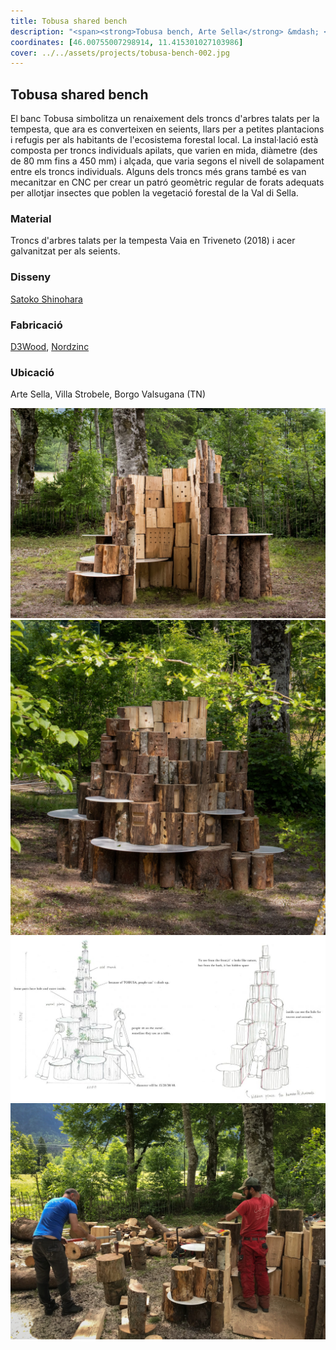 ```yaml
---
title: Tobusa shared bench
description: "<span><strong>Tobusa bench, Arte Sella</strong> &mdash; <em>transforma restes de troncs d'arbres en seients i refugis per a la fauna, apilant-los amb forats mecanitzats per a insectes.</em></span>"
coordinates: [46.00755007298914, 11.415301027103986]
cover: ../../assets/projects/tobusa-bench-002.jpg
---
```


## Tobusa shared bench

El banc Tobusa simbolitza un renaixement dels troncs d'arbres talats per la
tempesta, que ara es converteixen en seients, llars per a petites plantacions i
refugis per als habitants de l'ecosistema forestal local. La instal·lació està
composta per troncs individuals apilats, que varien en mida, diàmetre (des de 80
mm fins a 450 mm) i alçada, que varia segons el nivell de solapament entre els
troncs individuals. Alguns dels troncs més grans també es van mecanitzar en CNC
per crear un patró geomètric regular de forats adequats per allotjar insectes
que poblen la vegetació forestal de la Val di Sella.

### Material

Troncs d'arbres talats per la tempesta Vaia en Triveneto (2018) i acer
galvanitzat per als seients.

### Disseny

[Satoko Shinohara](https://www.s-d-s.net/)

### Fabricació

[D3Wood](https://www.d3wood.it/), [Nordzinc](https://www.nordzinc.com/en/)

### Ubicació

Arte Sella, Villa Strobele, Borgo Valsugana (TN)

<carousel-gallery>

![](../../assets/projects/tobusa-bench-001.jpg)
![](../../assets/projects/tobusa-bench-002.jpg)
![](../../assets/projects/tobusa-bench-003.jpg)
![](../../assets/projects/tobusa-bench-004.jpg)

</carousel-gallery>

